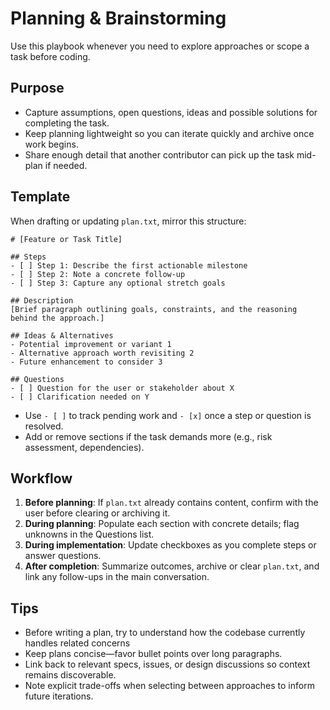 # Planning & Brainstorming

Use this playbook whenever you need to explore approaches or scope a task before coding.

## Purpose
- Capture assumptions, open questions, ideas and possible solutions for completing the task.
- Keep planning lightweight so you can iterate quickly and archive once work begins.
- Share enough detail that another contributor can pick up the task mid-plan if needed.

## Template
When drafting or updating `plan.txt`, mirror this structure:

```
# [Feature or Task Title]

## Steps
- [ ] Step 1: Describe the first actionable milestone
- [ ] Step 2: Note a concrete follow-up
- [ ] Step 3: Capture any optional stretch goals

## Description
[Brief paragraph outlining goals, constraints, and the reasoning behind the approach.]

## Ideas & Alternatives
- Potential improvement or variant 1
- Alternative approach worth revisiting 2
- Future enhancement to consider 3

## Questions
- [ ] Question for the user or stakeholder about X
- [ ] Clarification needed on Y
```

- Use `- [ ]` to track pending work and `- [x]` once a step or question is resolved.
- Add or remove sections if the task demands more (e.g., risk assessment, dependencies).

## Workflow
1. **Before planning**: If `plan.txt` already contains content, confirm with the user before clearing or archiving it.
2. **During planning**: Populate each section with concrete details; flag unknowns in the Questions list.
3. **During implementation**: Update checkboxes as you complete steps or answer questions.
4. **After completion**: Summarize outcomes, archive or clear `plan.txt`, and link any follow-ups in the main conversation.

## Tips
- Before writing a plan, try to understand how the codebase currently handles related concerns
- Keep plans concise—favor bullet points over long paragraphs.
- Link back to relevant specs, issues, or design discussions so context remains discoverable.
- Note explicit trade-offs when selecting between approaches to inform future iterations.
